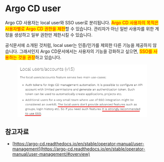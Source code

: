 # Argo CD user

Argo CD 사용자는 local user와 SSO user로 분리됩니다. <mark style="color:red;">Argo CD 사용자의 목적은 사용자별로 Argo CD 권한을 제한</mark>할 수 있습니다. 관리자가 아닌 일반 사용자를 위한 계정을 생성하고 일부 권한만 제한시킬 수 있습니다.



공식문서에 소개된 것처럼, local user는 인증/인가를 제외한 다른 기능을 제공하지 않습니다. 그래서인지 Argo CD문서에서는 사용자의 기능을 강화하고 싶으면,  <mark style="color:red;">SSO를 사용하는 것을 권장</mark>하고 있습니다.

<figure><img src="../.gitbook/assets/image (82).png" alt=""><figcaption></figcaption></figure>



## 참고자료

* [https://argo-cd.readthedocs.io/en/stable/operator-manual/user-management](https://argo-cd.readthedocs.io/en/stable/operator-manual/user-management/#overview)

